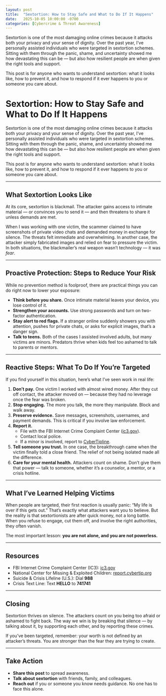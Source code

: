 ```yaml
---
layout: post
title:  "Sextortion: How to Stay Safe and What to Do If It Happens"
date:   2025-10-05 10:00:00 -0700
categories: [Cybercrime & Threat Awareness]
---
```

Sextortion is one of the most damaging online crimes because it attacks both your privacy and your sense of dignity. Over the past year, I’ve personally assisted individuals who were targeted in sextortion schemes. Sitting with them through the panic, shame, and uncertainty showed me how devastating this can be — but also how resilient people are when given the right tools and support.  

This post is for anyone who wants to understand sextortion: what it looks like, how to prevent it, and how to respond if it ever happens to you or someone you care about. 
# Sextortion: How to Stay Safe and What to Do If It Happens  

Sextortion is one of the most damaging online crimes because it attacks both your privacy and your sense of dignity. Over the past year, I’ve personally assisted individuals who were targeted in sextortion schemes. Sitting with them through the panic, shame, and uncertainty showed me how devastating this can be — but also how resilient people are when given the right tools and support.  

This post is for anyone who wants to understand sextortion: what it looks like, how to prevent it, and how to respond if it ever happens to you or someone you care about.  

---

## What Sextortion Looks Like  

At its core, sextortion is blackmail. The attacker gains access to intimate material — or convinces you to send it — and then threatens to share it unless demands are met.  

When I was working with one victim, the scammer claimed to have screenshots of private video chats and demanded money in exchange for silence. The threats felt immediate and overwhelming. In another case, the attacker simply fabricated images and relied on fear to pressure the victim. In both situations, the blackmailer’s real weapon wasn’t technology — it was *fear*.  

---

## Proactive Protection: Steps to Reduce Your Risk  

While no prevention method is foolproof, there are practical things you can do right now to lower your exposure:  

- **Think before you share.** Once intimate material leaves your device, you lose control of it.  
- **Strengthen your accounts.** Use strong passwords and turn on two-factor authentication.  
- **Stay alert to red flags.** If a stranger online suddenly showers you with attention, pushes for private chats, or asks for explicit images, that’s a danger sign.  
- **Talk to teens.** Both of the cases I assisted involved adults, but many victims are minors. Predators thrive when kids feel too ashamed to talk to parents or mentors.  

---

## Reactive Steps: What To Do If You’re Targeted  

If you find yourself in this situation, here’s what I’ve seen work in real life:  

1. **Don’t pay.** One victim I worked with almost wired money. After they cut off contact, the attacker moved on — because they had no leverage once the fear was broken.  
2. **Stop engaging.** The more you talk, the more they manipulate. Block and walk away.  
3. **Preserve evidence.** Save messages, screenshots, usernames, and payment demands. This is critical if you involve law enforcement.  
4. **Report it.**  
   - File with the FBI Internet Crime Complaint Center ([ic3.gov](https://www.ic3.gov)).  
   - Contact local police.  
   - If a minor is involved, report to [CyberTipline](https://report.cybertip.org).  
5. **Tell someone you trust.** In one case, the breakthrough came when the victim finally told a close friend. The relief of not being isolated made all the difference.  
6. **Care for your mental health.** Attackers count on shame. Don’t give them that power — talk to someone, whether it’s a counselor, a mentor, or a crisis hotline.  

---

## What I’ve Learned Helping Victims  

When people are targeted, their first reaction is usually panic: “My life is over if this gets out.” That’s exactly what attackers want you to believe. But the reality is that sextortionists are after quick money, not a long battle. When you refuse to engage, cut them off, and involve the right authorities, they often vanish.  

The most important lesson: **you are not alone, and you are not powerless.**  

---

## Resources  

- FBI Internet Crime Complaint Center (IC3): [ic3.gov](https://www.ic3.gov)  
- National Center for Missing & Exploited Children: [report.cybertip.org](https://report.cybertip.org)  
- Suicide & Crisis Lifeline (U.S.): Dial **988**  
- Crisis Text Line: Text **HELLO** to **741741**  

---

## Closing  

Sextortion thrives on silence. The attackers count on you being too afraid or ashamed to fight back. The way we win is by breaking that silence — by talking about it, by supporting each other, and by reporting these crimes.  

If you’ve been targeted, remember: your worth is not defined by an attacker’s threats. You are stronger than the fear they are trying to create.  

---

## Take Action  

- **Share this post** to spread awareness.  
- **Talk about sextortion** with friends, family, and colleagues.  
- **Reach out** if you or someone you know needs guidance. No one has to face this alone.  
